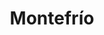 ---
title: Montefrío
nombre_comunidad: Montefrío
municipio: Valdivia
departamento: Antioquia
descripcion: >-
  Es una comunidad ubicada a 50 minutos del casco urbano de Valdivia,  cuenta
  con una capacidad de liderazgo y JAC muy fuerte en el territorio, fue una de
  las primeras veredas que le apostaron a la sustitución de cultivos ilícitos.
  actualmente viven de actividades agrícolas.

  Las mujeres asumen liderazgo y se encuentran empoderadas frente a varios
  procesos del desarrollo del territorio.

  Cuenta con una presencia institucional fuerte gracias a las gestiones
  realizadas. Entre ellas "Colombia responde", Universidad de Antioquia,
  Humanizarte rural y EPM, entre otras.
num_personas: 136
num_familias: 45
min_distancia_casco_urbano: 45
km_distancia_casco_urbano: 25
vias_acceso: >-
  Se encuentra a 30 Km del casco urbano por la vía a la costa atlántica hasta
  Puerto Valdivia. Entrada por rieles, aproximadamente 50 minutos para llegar a
  la caseta comunal. Es una vía pendiente y con curvas pronunciadas.
infraestructura_comunitaria:
  - >-
    Caseta comunitaria que a la vez la disponen para dar clases a los niños y
    niñas de preescolar a 5to grado
  - ' Cancha de fútbol (en proceso de adecuación por parte de Colombia Responde)'
  - ' COREDI  - brinda la educación de bachillerato'
  - Finca Don Matias (Espacio de encuentro- Granja productiva)
notas_infraestructura_comunitaria: null
liderazgo_comunidad:
  - >-
    La vereda cuenta con liderazgos significativos princpalmente de las mujeres.
    La presidenta de la JAC lleva muchos años en este cargo y ha contribuído a
    la generación de nuevos liderazgos en la comunidad.
inclusion_diversidad_genero: >-
  La vereda ha realizado un proceso interesante con el apoyo de Humanizarte en
  temas de inclusión, diversidad y género a partir del empoderamiento de las 
  mujeres y el involucramiento de los hombres desde en enfoque agroecológico  y
  promoviendo relaciones que invitan a nuevas masculinidades
comentarios_conectividad: >-
  No se cuenta  con buena señal de ningún operador, en algunas casa se cuenta
  con antena satelital.
punto_SOLE: Caseta Comunal
comentarios_punto_SOLE:
  - >-
    https://padlet.com/montefriocomunidad/sole-comunidad-montefr-o-g3acyq7qhz991k24
ppales_actividades_economicas_vocacion_productiva:
  - agricultura
  - ' ganadería'
  - ' minería'
  - ' espacies menores (avicultura)'
  - piscicultura.
comentarios_ppales_actividades_economicas_vocacion_productiva: null
comunidad_sostenible_uso_suelo: Suelo con vocación agropecuaria, minería
org_con_proyeccion: []
servicios_publicos_comunidades_focalizadas: []
comunidades_focalizadas_educacion_infraestructura_educativa:
  - >-
    Institución educativa  de preescolar  hasta 10° (300 estudiantes
    aproximadamente) y jornadas sabatinas.
comunidades_focalizadas_practicas_organizativas: []
conectividad_minima: Malo
iniciativas_priorizadas: []
org_focalizada: []
riesgo: null
otros_programas_USAID: []
alianzas_colaboradores: []
posibilidad_iniciativas_conjuntas_aliados_2: []
actividades_ocio:
  - Torneos de futbol
  - ' fiestas del agua'
  - ' fiestas parroquiales'
medios_comunicacion_narrativas_locales:
  - CV Comunicaciones
num_visitas_realizadas: null
num_diagnosticos_rurales_participativos_realizados: null
infraestructura_salud_atencion_psicosocial: []
notas_infraestructura_salud_atencion_psicosocial: >-
  En la comunidad está la presencia de la Organización Humanizarte que desde
  hace varios años está trabajando el tema psicosocial principalmente con las
  mujeres creando una red llamada Mujeres Violetas que busca empoderar a la
  mujer desde diferentes dimensiones. 

  Servicio habilitado de telemedicina para salud mental a través del convenio
  HOMO - USAID - OIM en el E.S.E HOSPITAL SAN JUAN DE DIOS, en la cabecera
  municipal de Valdivia.
num_visitas_predio: null
grafica_ubicacion_geografica: /charts/municipios/valdivia/ubicacion_geografica.html
url: /reportes/montefrio
layout: comunidad
download_file: /reportes/montefrio.pdf

---